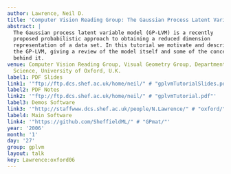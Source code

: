 ```yaml
---
author: Lawrence, Neil D.
title: 'Computer Vision Reading Group: The Gaussian Process Latent Variable Model'
abstract: |
  The Gaussian process latent variable model (GP-LVM) is a recently
  proposed probabilistic approach to obtaining a reduced dimension
  representation of a data set. In this tutorial we motivate and describe
  the GP-LVM, giving a review of the model itself and some of the concepts
  behind it.
venue: Computer Vision Reading Group, Visual Geometry Group, Department of Engineering
  Science, University of Oxford, U.K.
label1: PDF Slides
link1: '"ftp://ftp.dcs.shef.ac.uk/home/neil/" # "gplvmTutorialSlides.pdf"'
label2: PDF Notes
link2: '"ftp://ftp.dcs.shef.ac.uk/home/neil/" # "gplvmTutorial.pdf"'
label3: Demos Software
link3: '"http://staffwww.dcs.shef.ac.uk/people/N.Lawrence/" # "oxford/"'
label4: Main Software
link4: '"https://github.com/SheffieldML/" # "GPmat/"'
year: '2006'
month: '1'
day: '27'
group: gplvm
layout: talk
key: Lawrence:oxford06
---
```

